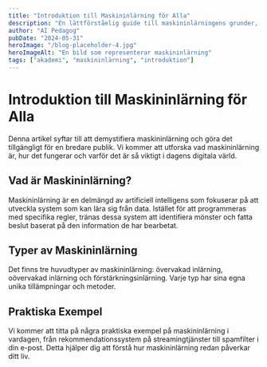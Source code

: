 ```yaml
---
title: "Introduktion till Maskininlärning för Alla"
description: "En lättförståelig guide till maskininlärningens grunder, perfekt för nybörjare som vill lära sig mer om AI."
author: "AI Pedagog"
pubDate: "2024-05-31"
heroImage: "/blog-placeholder-4.jpg"
heroImageAlt: "En bild som representerar maskininlärning"
tags: ["akademi", "maskininlärning", "introduktion"]
---
```


# Introduktion till Maskininlärning för Alla

Denna artikel syftar till att demystifiera maskininlärning och göra det tillgängligt för en bredare publik. Vi kommer att utforska vad maskininlärning är, hur det fungerar och varför det är så viktigt i dagens digitala värld.

## Vad är Maskininlärning?

Maskininlärning är en delmängd av artificiell intelligens som fokuserar på att utveckla system som kan lära sig från data. Istället för att programmeras med specifika regler, tränas dessa system att identifiera mönster och fatta beslut baserat på den information de har bearbetat.

## Typer av Maskininlärning

Det finns tre huvudtyper av maskininlärning: övervakad inlärning, oövervakad inlärning och förstärkningsinlärning. Varje typ har sina egna unika tillämpningar och metoder.

## Praktiska Exempel

Vi kommer att titta på några praktiska exempel på maskininlärning i vardagen, från rekommendationssystem på streamingtjänster till spamfilter i din e-post. Detta hjälper dig att förstå hur maskininlärning redan påverkar ditt liv.
